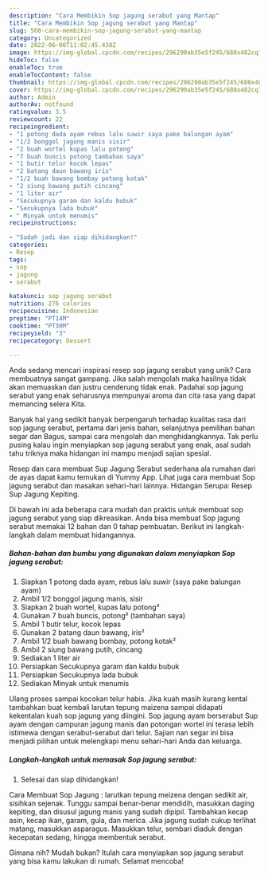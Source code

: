 ```yaml
---
description: "Cara Membikin Sop jagung serabut yang Mantap"
title: "Cara Membikin Sop jagung serabut yang Mantap"
slug: 560-cara-membikin-sop-jagung-serabut-yang-mantap
category: Uncategorized
date: 2022-06-06T11:02:45.438Z
image: https://img-global.cpcdn.com/recipes/296290ab35e5f245/680x482cq70/sop-jagung-serabut-foto-resep-utama.jpg
hideToc: false
enableToc: true
enableTocContent: false
thumbnail: https://img-global.cpcdn.com/recipes/296290ab35e5f245/680x482cq70/sop-jagung-serabut-foto-resep-utama.jpg
cover: https://img-global.cpcdn.com/recipes/296290ab35e5f245/680x482cq70/sop-jagung-serabut-foto-resep-utama.jpg
author: Admin
authorAv: notfound
ratingvalue: 3.5
reviewcount: 22
recipeingredient:
- "1 potong dada ayam rebus lalu suwir saya pake balungan ayam"
- "1/2 bonggol jagung manis sisir"
- "2 buah wortel kupas lalu potong"
- "7 buah buncis potong tambahan saya"
- "1 butir telur kocok lepas"
- "2 batang daun bawang iris"
- "1/2 buah bawang bombay potong kotak"
- "2 siung bawang putih cincang"
- "1 liter air"
- "Secukupnya garam dan kaldu bubuk"
- "Secukupnya lada bubuk"
- " Minyak untuk menumis"
recipeinstructions:

- "Sudah jadi dan siap dihidangkan!"
categories:
- Resep
tags:
- sop
- jagung
- serabut

katakunci: sop jagung serabut 
nutrition: 276 calories
recipecuisine: Indonesian
preptime: "PT14M"
cooktime: "PT30M"
recipeyield: "3"
recipecategory: Dessert

---
```





Anda sedang mencari inspirasi resep sop jagung serabut yang unik? Cara membuatnya sangat gampang. Jika salah mengolah maka hasilnya tidak akan memuaskan dan justru cenderung tidak enak. Padahal sop jagung serabut yang enak seharusnya mempunyai aroma dan cita rasa yang dapat memancing selera Kita.





Banyak hal yang sedikit banyak berpengaruh terhadap kualitas rasa dari sop jagung serabut, pertama dari jenis bahan, selanjutnya pemilihan bahan segar dan Bagus, sampai cara mengolah dan menghidangkannya. Tak perlu pusing kalau ingin menyiapkan sop jagung serabut yang enak,      asal sudah tahu triknya maka hidangan ini mampu menjadi sajian spesial.














Resep dan cara membuat Sup Jagung Serabut sederhana ala rumahan dari de ayas dapat kamu temukan di Yummy App. Lihat juga cara membuat Sop jagung serabut dan masakan sehari-hari lainnya. Hidangan Serupa: Resep Sup Jagung Kepiting.






Di bawah ini ada beberapa cara mudah dan praktis untuk membuat sop jagung serabut yang siap dikreasikan. Anda bisa membuat Sop jagung serabut memakai 12 bahan dan 0 tahap pembuatan. Berikut ini langkah-langkah dalam membuat hidangannya.

<!--inarticleads1-->

##### Bahan-bahan dan bumbu yang digunakan dalam menyiapkan Sop jagung serabut:

1. Siapkan 1 potong dada ayam, rebus lalu suwir (saya pake balungan ayam)
1. Ambil 1/2 bonggol jagung manis, sisir
1. Siapkan 2 buah wortel, kupas lalu potong²
1. Gunakan 7 buah buncis, potong² (tambahan saya)
1. Ambil 1 butir telur, kocok lepas
1. Gunakan 2 batang daun bawang, iris²
1. Ambil 1/2 buah bawang bombay, potong kotak²
1. Ambil 2 siung bawang putih, cincang
1. Sediakan 1 liter air
1. Persiapkan Secukupnya garam dan kaldu bubuk
1. Persiapkan Secukupnya lada bubuk
1. Sediakan  Minyak untuk menumis


Ulang proses sampai kocokan telur habis. Jika kuah masih kurang kental tambahkan buat kembali larutan tepung maizena sampai didapati kekentalan kuah sop jagung yang diingini. Sop jagung ayam berserabut Sup ayam dengan campuran jagung manis dan potongan wortel ini terasa lebih istimewa dengan serabut-serabut dari telur. Sajian nan segar ini bisa menjadi pilihan untuk melengkapi menu sehari-hari Anda dan keluarga. 

<!--inarticleads2-->

##### Langkah-langkah untuk memasak Sop jagung serabut:


1. Selesai dan siap dihidangkan!

Cara Membuat Sop Jagung : larutkan tepung meizena dengan sedikit air, sisihkan sejenak. Tunggu sampai benar-benar mendidih, masukkan daging kepiting, dan disusul jagung manis yang sudah dipipil. Tambahkan kecap asin, kecap ikan, garam, gula, dan merica. Jika jagung sudah cukup terlihat matang, masukkan asparagus. Masukkan telur, sembari diaduk dengan kecepatan sedang, hingga membentuk serabut. 

Gimana nih? Mudah bukan? Itulah cara menyiapkan sop jagung serabut yang bisa kamu lakukan di rumah. Selamat mencoba!
